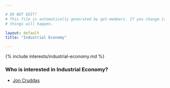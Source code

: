 ```yaml
---

# DO NOT EDIT!
# This file is automatically generated by get-members. If you change it, bad
# things will happen.

layout: default
title: "Industrial Economy"

---
```


{% include interests/industrial-economy.md %}

### Who is interested in Industrial Economy?


* [Jon Cruddas](../members/jon-cruddas.html)
